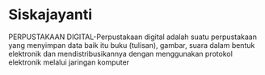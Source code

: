 # Siskajayanti
PERPUSTAKAAN DIGITAL-Perpustakaan digital adalah suatu perpustakaan yang menyimpan data baik itu buku (tulisan), gambar, suara dalam bentuk elektronik dan mendistribusikannya dengan menggunakan protokol elektronik melalui jaringan komputer

